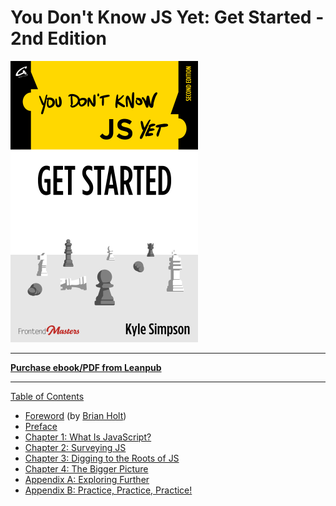 # You Don't Know JS Yet: Get Started - 2nd Edition

<img src="images/cover.png" width="300">

-----

**[Purchase ebook/PDF from Leanpub](https://leanpub.com/ydkjsy-get-started)**

-----

[Table of Contents](get-started/toc.md)

* [Foreword](You-Dont-Know-JS-2nd-ed/get-started/Foreword.md) (by [Brian Holt](https://twitter.com/holtbt))
* [Preface](../preface.md)
* [Chapter 1: What Is JavaScript?](Chapter%201%20-%20What%20Is%20JavaScript.md)
* [Chapter 2: Surveying JS](ch2.md)
* [Chapter 3: Digging to the Roots of JS](ch3.md)
* [Chapter 4: The Bigger Picture](ch4.md)
* [Appendix A: Exploring Further](Appendix%20A%20-%20Exploring%20Further.md)
* [Appendix B: Practice, Practice, Practice!](Appendix%20B%20-%20Practice,%20Practice,%20Practice!.md)

